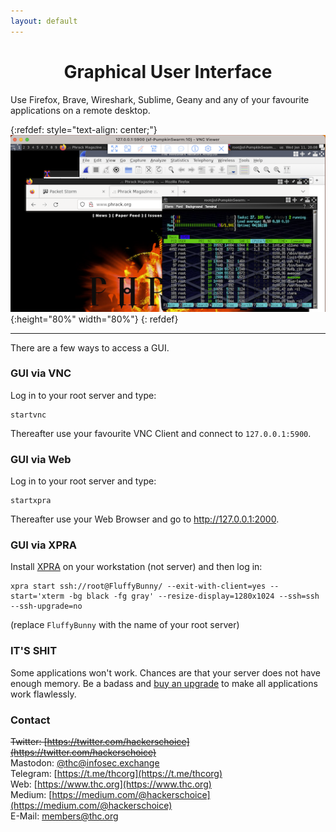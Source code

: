 ```yaml
---
layout: default
---
```


<div style="text-align:center"><h1>Graphical User Interface</h1></div>

<div style="width:80%; margin:auto">
</div>

Use Firefox, Brave, Wireshark, Sublime, Geany and any of your favourite applications on a remote desktop.

{:refdef: style="text-align: center;"}
![gui](sf-gui.png){:height="80%" width="80%"}
{: refdef}

---

There are a few ways to access a GUI.

### GUI via VNC

Log in to your root server and type:
```shell
startvnc
```

Thereafter use your favourite VNC Client and connect to `127.0.0.1:5900`.

### GUI via Web

Log in to your root server and type:
```shell
startxpra
```

Thereafter use your Web Browser and go to http://127.0.0.1:2000.

### GUI via XPRA

Install [XPRA](https://xpra.org/) on your workstation (not server) and then log in:

```shell
xpra start ssh://root@FluffyBunny/ --exit-with-client=yes --start='xterm -bg black -fg gray' --resize-display=1280x1024 --ssh=ssh --ssh-upgrade=no
```

(replace `FluffyBunny` with the name of your root server)

### IT'S SHIT

Some applications won't work. Chances are that your server does not have enough memory. Be a badass and [buy an upgrade](../buy-an-upgrade) to make all applications work flawlessly.

### Contact

~~Twitter: [https://twitter.com/hackerschoice](https://twitter.com/hackerschoice)~~  
Mastodon: [@thc@infosec.exchange](https://infosec.exchange/@thc)  
Telegram: [https://t.me/thcorg](https://t.me/thcorg)  
Web: [https://www.thc.org](https://www.thc.org)  
Medium: [https://medium.com/@hackerschoice](https://medium.com/@hackerschoice)  
E-Mail: members@thc.org  
